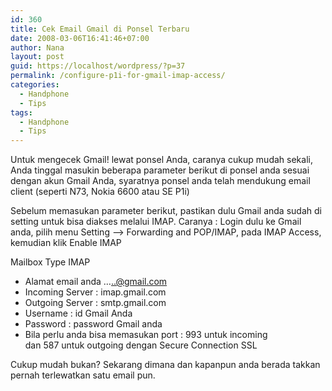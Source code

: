 ```yaml
---
id: 360
title: Cek Email Gmail di Ponsel Terbaru
date: 2008-03-06T16:41:46+07:00
author: Nana
layout: post
guid: https://localhost/wordpress/?p=37
permalink: /configure-p1i-for-gmail-imap-access/
categories:
  - Handphone
  - Tips
tags:
  - Handphone
  - Tips
---
```

Untuk mengecek Gmail! lewat ponsel Anda, caranya cukup mudah sekali, Anda tinggal masukin beberapa parameter berikut di ponsel anda sesuai dengan akun Gmail Anda, syaratnya ponsel anda telah mendukung email client (seperti N73, Nokia 6600 atau SE P1i)

Sebelum memasukan parameter berikut, pastikan dulu Gmail anda sudah di setting untuk bisa diakses melalui IMAP. Caranya : Login dulu ke Gmail anda, pilih menu Setting &#8211;> Forwarding and POP/IMAP, pada IMAP Access,  
kemudian klik Enable IMAP

Mailbox Type IMAP

  * Alamat email anda …..@gmail.com
  * Incoming Server : imap.gmail.com
  * Outgoing Server : smtp.gmail.com
  * Username : id Gmail Anda
  * Password : password Gmail anda
  * Bila perlu anda bisa memasukan port : 993 untuk incoming  
    dan 587 untuk outgoing dengan Secure Connection SSL

Cukup mudah bukan? Sekarang dimana dan kapanpun anda berada takkan pernah terlewatkan satu email pun.
